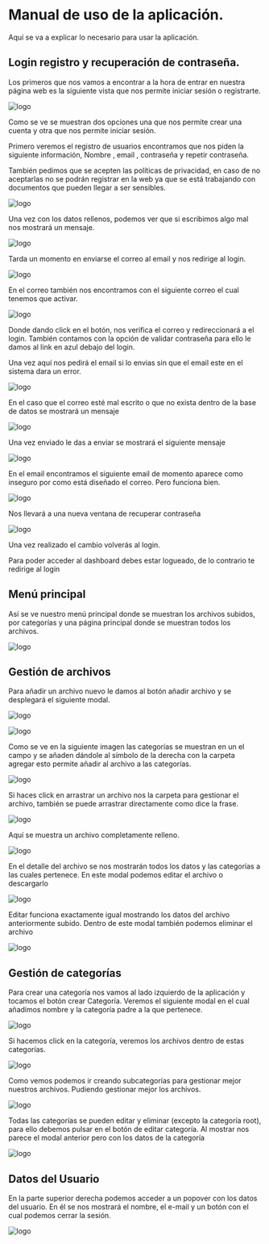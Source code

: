 # Manual de uso de la aplicación.
Aquí se va a explicar lo necesario para usar la aplicación.
## Login registro y recuperación de contraseña.
Los primeros  que nos vamos a encontrar a la hora de entrar en nuestra página web es la siguiente vista que nos permite iniciar sesión  o registrarte.
 
![logo](Imagenes/Manual/login.PNG)
 
Como se ve se muestran dos opciones una que nos permite crear una cuenta y otra que nos permite iniciar sesión.
 
Primero veremos el registro de usuarios encontramos que nos piden la siguiente información, Nombre , email , contraseña y repetir contraseña.
 
También pedimos que se acepten las políticas de privacidad, en caso de no aceptarlas no se podrán registrar en la web ya que se está trabajando con documentos que pueden llegar a ser sensibles.
 
![logo](Imagenes/Manual/registrarUsuario.PNG)
 
Una vez con los datos rellenos, podemos ver que si escribimos algo mal nos mostrará un mensaje.
 
![logo](Imagenes/Manual/registrarUsuario1.PNG)
 
Tarda un momento en enviarse el correo al email y nos redirige al login.
 
![logo](Imagenes/Manual/inicioSesion.PNG)
 
 
En el correo también nos encontramos con el siguiente correo el cual tenemos que activar.
 
![logo](Imagenes/Manual/verificacion.PNG)
 
Donde dando click en el botón, nos verifica el correo y redireccionará a el login. También contamos con la opción de validar contraseña para ello le damos al link en azul debajo del login.
 
Una vez aquí nos pedirá el email  si lo envias sin que el email este en el sistema dara un error.
 
![logo](Imagenes/Manual/recuperarContraseña.png)

En el caso que el correo esté mal escrito o que no exista dentro de la base de datos se mostrará un mensaje

![logo](Imagenes/Manual/recuperarContraseñaError.png)
 
Una vez enviado le das a enviar se mostrará el siguiente mensaje 
 
![logo](Imagenes/Manual/recuperarContraseña1.PNG)
 
En el email encontramos el siguiente email de momento aparece como inseguro por como está diseñado el correo. Pero funciona bien.
 
![logo](Imagenes/Manual/recuperarContraseña2.PNG)
 
Nos llevará a una nueva ventana de recuperar contraseña
 
![logo](Imagenes/Manual/recuperarContraseña3.png)
 
Una vez realizado el cambio volverás al login.

Para poder acceder al dashboard debes estar logueado, de lo contrario te redirige al login
 
## Menú principal
 
Así se ve nuestro menú principal donde se muestran los archivos subidos, por categorías y una  página principal donde se muestran todos los archivos.
 
![logo](Imagenes/Manual/escritorio.PNG)
 
## Gestión de archivos
 
Para añadir un archivo nuevo le damos al botón añadir archivo y se desplegará el siguiente modal.

![logo](Imagenes/Manual/subirArchivo0.PNG)
  
![logo](Imagenes/Manual/subirArchivo.png)
 
Como se ve en la siguiente imagen las categorías se muestran en un el campo y se añaden dándole al símbolo de la derecha con la carpeta agregar esto permite añadir al archivo a las categorías.
 
![logo](Imagenes/Manual/subirArchivo1.PNG)
 
Si haces click en arrastrar un archivo nos la carpeta para gestionar el archivo, también se puede arrastrar directamente como dice la frase.
 
![logo](Imagenes/Manual/subirArchivo2.PNG)
 
Aquí se muestra un archivo completamente relleno.
 
![logo](Imagenes/Manual/subirArchivo3.PNG)
 
En el detalle del archivo se nos mostrarán todos los datos y las categorías a las cuales pertenece. En este modal podemos editar el archivo o descargarlo
 
![logo](Imagenes/Manual/detail.PNG)
 
Editar funciona exactamente igual mostrando los datos del archivo anteriormente subido. Dentro de este modal también podemos eliminar el archivo
 
![logo](Imagenes/Manual/editarArchivo.PNG)
 
## Gestión de categorías
 
Para crear una categoría nos vamos al lado izquierdo de la aplicación y tocamos el botón crear Categoría. Veremos el siguiente modal en el cual añadimos nombre y la categoría padre a la que pertenece.
 
![logo](Imagenes/Manual/añadirCategoria.PNG)
 
Si hacemos click en la categoría, veremos los archivos dentro de estas categorías.
 
![logo](Imagenes/Manual/categoria.PNG)
 
Como vemos podemos ir creando subcategorías para gestionar mejor nuestros archivos. Pudiendo gestionar mejor los archivos.
 
![logo](Imagenes/Manual/categorias.PNG)
 
Todas las categorías se pueden editar y eliminar (excepto la categoría root), para ello debemos pulsar en el botón de editar categoría. Al mostrar nos parece el modal anterior pero con los datos de la categoría

![logo](Imagenes/Manual/editarCategoria.png)
 
## Datos del Usuario

En la parte superior derecha podemos acceder a un popover con los datos del usuario. En él se nos mostrará el nombre, el e-mail y un botón con el cual podemos cerrar la sesión.

![logo](Imagenes/Manual/cerrarSesion.png)